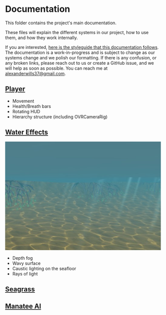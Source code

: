 # Documentation
This folder contains the project's main documentation.

These files will explain the different systems in our project, how to use them, and how they work internally.

If you are interested, [here is the styleguide that this documentation follows](./styleguide.md). 
The documentation is a work-in-progress and is subject to change as our systems change 
and we polish our formatting. If there is any confusion, or any broken links,
please reach out to us or create a GitHub issue, and we will help as soon as possible.
You can reach me at alexanderwills37@gmail.com.

## [Player](./Player.md)
- Movement
- Health/Breath bars
- Rotating HUD
- Hierarchy structure (including OVRCameraRig)

## [Water Effects](./Water.md)
![Underwater scene view](./media/underwater-effects.jpg)
- Depth fog
- Wavy surface
- Caustic lighting on the seafloor
- Rays of light

## [Seagrass](./Grass.md)
## [Manatee AI](./ManateeAI.md)